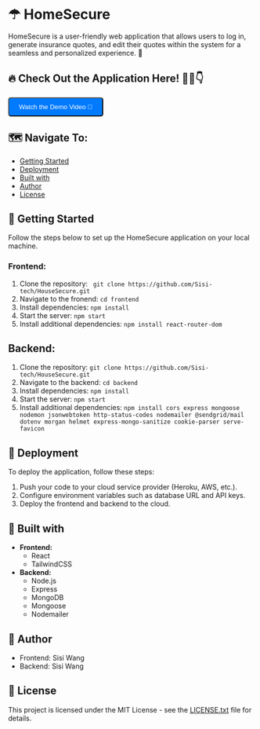 
# ☂ HomeSecure  

HomeSecure is a user-friendly web application that allows users to log in, generate insurance quotes, and edit their quotes within the system for a seamless and personalized experience. 🚀

## 🔥 Check Out the Application Here! 🚀💨👇
<div>
   <a href="URL_TO_YOUR_VIDEO" alt="video">
      <button style="background-color: #007bff; color: white; padding: 10px 20px; border-radius: 5px; cursor: pointer;">
         Watch the Demo Video 🎥
      </button>
   </a>
</div>

## 🗺️ Navigate To:
- [Getting Started](#getting-started)
- [Deployment](#deployment)
- [Built with](#built-with)
- [Author](#author)
- [License](#license)

## 🌼 Getting Started  
Follow the steps below to set up the HomeSecure application on your local machine.

### Frontend:
1. Clone the repository: ``` git clone https://github.com/Sisi-tech/HouseSecure.git```
2. Navigate to the fronend: ```cd frontend```
3. Install dependencies: ```npm install```
4. Start the server: ```npm start```
5. Install additional dependencies: ```npm install react-router-dom```
## Backend:
1. Clone the repository: ```git clone https://github.com/Sisi-tech/HouseSecure.git```
2. Navigate to the backend: ```cd backend```
3. Install dependencies: ```npm install```
4. Start the server: ```npm start```
5. Install additional dependencies: ```npm install cors express mongoose nodemon jsonwebtoken http-status-codes nodemailer @sendgrid/mail dotenv morgan helmet express-mongo-sanitize cookie-parser serve-favicon```
   
## 🚀 Deployment
To deploy the application, follow these steps:
  1. Push your code to your cloud service provider (Heroku, AWS, etc.).
  2. Configure environment variables such as database URL and API keys.
  3. Deploy the frontend and backend to the cloud.

## 🔨 Built with
- **Frontend:** 
   - <i class="fab fa-react"></i> React
   - <i class="fab fa-css3-alt"></i> TailwindCSS
- **Backend:**
   - <i class="fab fa-node"></i> Node.js
   - <i class="fas fa-cogs"></i> Express
   - <i class="fas fa-database"></i> MongoDB
   - <i class="fab fa-node-js"></i> Mongoose
   - <i class="fas fa-envelope"></i> Nodemailer

## 📜 Author
* Frontend: Sisi Wang
* Backend: Sisi Wang

## 📝 License
This project is licensed under the MIT License - see the [LICENSE.txt](LICENSE.txt) file for details.

  
 

